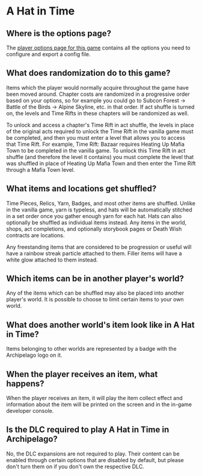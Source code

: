 # A Hat in Time

## Where is the options page?

The [player options page for this game](../player-settings) contains all the options you need to configure and export a
config file.

## What does randomization do to this game?

Items which the player would normally acquire throughout the game have been moved around. 
Chapter costs are randomized in a progressive order based on your options, 
so for example you could go to Subcon Forest -> Battle of the Birds -> Alpine Skyline, etc. in that order. If act shuffle is turned on, 
the levels and Time Rifts in these chapters will be randomized as well.
 
To unlock and access a chapter's Time Rift in act shuffle, 
the levels in place of the original acts required to unlock the Time Rift in the vanilla game must be completed, 
and then you must enter a level that allows you to access that Time Rift. 
For example, Time Rift: Bazaar requires Heating Up Mafia Town to be completed in the vanilla game. 
To unlock this Time Rift in act shuffle (and therefore the level it contains) 
you must complete the level that was shuffled in place of Heating Up Mafia Town 
and then enter the Time Rift through a Mafia Town level.

## What items and locations get shuffled?

Time Pieces, Relics, Yarn, Badges, and most other items are shuffled. 
Unlike in the vanilla game, yarn is typeless, and hats will be automatically stitched 
in a set order once you gather enough yarn for each hat. 
Hats can also optionally be shuffled as individual items instead. 
Any items in the world, shops, act completions, 
and optionally storybook pages or Death Wish contracts are locations.

Any freestanding items that are considered to be progression or useful 
will have a rainbow streak particle attached to them. 
Filler items will have a white glow attached to them instead.

## Which items can be in another player's world?

Any of the items which can be shuffled may also be placed into another player's world. It is possible to choose to limit
certain items to your own world.

## What does another world's item look like in A Hat in Time?

Items belonging to other worlds are represented by a badge with the Archipelago logo on it.

## When the player receives an item, what happens?

When the player receives an item, it will play the item collect effect and information about the item will be printed on the screen and in the in-game developer console.

## Is the DLC required to play A Hat in Time in Archipelago?

No, the DLC expansions are not required to play. Their content can be enabled through certain options that are disabled by default, but please don't turn them on if you don't own the respective DLC.

